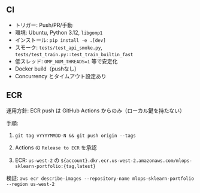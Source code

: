 ## CI

- トリガー: Push/PR/手動
- 環境: Ubuntu, Python 3.12, `libgomp1`
- インストール: `pip install -e .[dev]`
- スモーク: `tests/test_api_smoke.py`, `tests/test_train.py::test_train_builtin_fast`
- 低スレッド: `OMP_NUM_THREADS=1` 等で安定化
- Docker build（pushなし）
- Concurrency とタイムアウト設定あり

## ECR

運用方針: ECR push は GitHub Actions からのみ（ローカル鍵を持たない）

手順:

1. `git tag vYYYYMMDD-N && git push origin --tags`

2. Actions の `Release to ECR` を承認

3. ECR: `us-west-2` の `${account}.dkr.ecr.us-west-2.amazonaws.com/mlops-sklearn-portfolio:{tag,latest}`

検証: `aws ecr describe-images --repository-name mlops-sklearn-portfolio --region us-west-2`